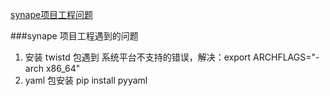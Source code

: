 [synape项目工程问题]()



###synape 项目工程遇到的问题
1. 安装 twistd 包遇到 系统平台不支持的错误，解决：export ARCHFLAGS="-arch x86_64"
2. yaml 包安装 pip install pyyaml
